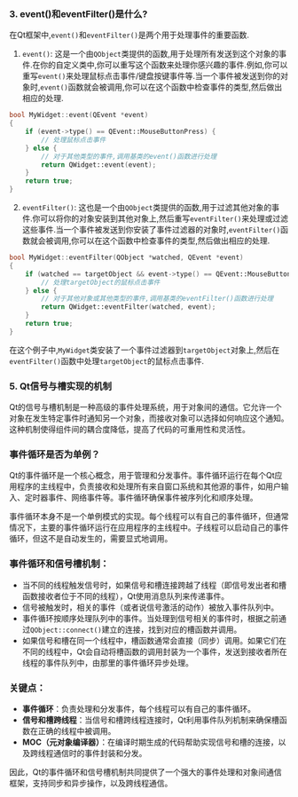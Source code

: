 
### 3. event()和eventFilter()是什么?
在Qt框架中,`event()`和`eventFilter()`是两个用于处理事件的重要函数.

1. `event()`: 这是一个由`QObject`类提供的函数,用于处理所有发送到这个对象的事件.在你的自定义类中,你可以重写这个函数来处理你感兴趣的事件.例如,你可以重写`event()`来处理鼠标点击事件/键盘按键事件等.当一个事件被发送到你的对象时,`event()`函数就会被调用,你可以在这个函数中检查事件的类型,然后做出相应的处理.

```cpp
bool MyWidget::event(QEvent *event)
{
    if (event->type() == QEvent::MouseButtonPress) {
        // 处理鼠标点击事件
    } else {
        // 对于其他类型的事件,调用基类的event()函数进行处理
        return QWidget::event(event);
    }
    return true;
}
```

2. `eventFilter()`: 这也是一个由`QObject`类提供的函数,用于过滤其他对象的事件.你可以将你的对象安装到其他对象上,然后重写`eventFilter()`来处理或过滤这些事件.当一个事件被发送到你安装了事件过滤器的对象时,`eventFilter()`函数就会被调用,你可以在这个函数中检查事件的类型,然后做出相应的处理.

```cpp
bool MyWidget::eventFilter(QObject *watched, QEvent *event)
{
    if (watched == targetObject && event->type() == QEvent::MouseButtonPress) {
        // 处理targetObject的鼠标点击事件
    } else {
        // 对于其他对象或其他类型的事件,调用基类的eventFilter()函数进行处理
        return QWidget::eventFilter(watched, event);
    }
    return true;
}
```

在这个例子中,`MyWidget`类安装了一个事件过滤器到`targetObject`对象上,然后在`eventFilter()`函数中处理`targetObject`的鼠标点击事件.


### 5. Qt信号与槽实现的机制
Qt的信号与槽机制是一种高级的事件处理系统，用于对象间的通信。它允许一个对象在发生特定事件时通知另一个对象，而接收对象可以选择如何响应这个通知。这种机制使得组件间的耦合度降低，提高了代码的可重用性和灵活性。

### 事件循环是否为单例？

Qt的事件循环是一个核心概念，用于管理和分发事件。事件循环运行在每个Qt应用程序的主线程中，负责接收和处理所有来自窗口系统和其他源的事件，如用户输入、定时器事件、网络事件等。事件循环确保事件被序列化和顺序处理。

事件循环本身不是一个单例模式的实现。每个线程可以有自己的事件循环，但通常情况下，主要的事件循环运行在应用程序的主线程中。子线程可以启动自己的事件循环，但这不是自动发生的，需要显式地调用。

### 事件循环和信号槽机制：

- 当不同的线程触发信号时，如果信号和槽连接跨越了线程（即信号发出者和槽函数接收者位于不同的线程），Qt使用消息队列来传递事件。
- 信号被触发时，相关的事件（或者说信号激活的动作）被放入事件队列中。
- 事件循环按顺序处理队列中的事件。当处理到信号相关的事件时，根据之前通过`QObject::connect()`建立的连接，找到对应的槽函数并调用。
- 如果信号和槽在同一个线程中，槽函数通常会直接（同步）调用。如果它们在不同的线程中，Qt会自动将槽函数的调用封装为一个事件，发送到接收者所在线程的事件队列中，由那里的事件循环异步处理。

### 关键点：

- **事件循环**：负责处理和分发事件，每个线程可以有自己的事件循环。
- **信号和槽跨线程**：当信号和槽跨线程连接时，Qt利用事件队列机制来确保槽函数在正确的线程中被调用。
- **MOC（元对象编译器）**：在编译时期生成的代码帮助实现信号和槽的连接，以及跨线程通信时的事件封装和分发。

因此，Qt的事件循环和信号槽机制共同提供了一个强大的事件处理和对象间通信框架，支持同步和异步操作，以及跨线程通信。